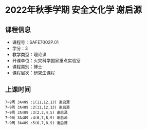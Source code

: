 # 2022年秋季学期 安全文化学 谢启源






## 课程信息

- 课程号：SAFE7002P.01
- 学分：3
- 教学类型：理论课
- 开课单位：火灾科学国家重点实验室
- 课程类别：博士
- 课程层次：研究生课程

## 上课时间

```
7~9周 3A409 :1(11,12,13) 谢启源
7~9周 3A409 :2(11,12,13) 谢启源
7~9周 3A409 :3(2,3,4,5) 谢启源
7~9周 3A409 :4(6,7,8,9) 谢启源
7~9周 3A409 :5(6,7,8,9) 谢启源
```

